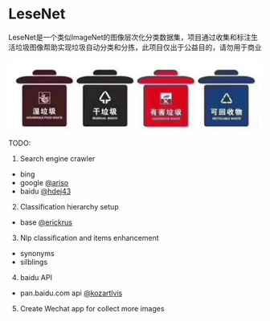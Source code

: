 ﻿# LeseNet

LeseNet是一个类似ImageNet的图像层次化分类数据集，项目通过收集和标注生活垃圾图像帮助实现垃圾自动分类和分拣，此项目仅出于公益目的，请勿用于商业

![](https://raw.githubusercontent.com/Erickrus/LeseNet/master/misc/img/trashbin.jpg )


TODO:

1. Search engine crawler
 - bing
 - google [@ariso](https://github.com/arisosoftware)
 - baidu [@hdej43](https://github.com/hdej43)
2. Classification hierarchy setup
 - base [@erickrus](https://github.com/erickrus)
3. Nlp classification and items enhancement 
 - synonyms
 - silblings
4. baidu API
 - pan.baidu.com api [@kozartlvis](https://github.com/Kozartlvis)
5. Create Wechat app for collect more images